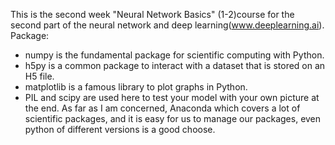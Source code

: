 This is the second week "Neural Network Basics" (1-2)course for the second part of the neural network and deep learning(www.deeplearning.ai).
Package:
- numpy is the fundamental package for scientific computing with Python. 
- h5py is a common package to interact with a dataset that is stored on an H5 file. 
- matplotlib is a famous library to plot graphs in Python. 
- PIL and scipy are used here to test your model with your own picture at the end.
As far as I am concerned, Anaconda which covers a lot of scientific packages, and it is easy for us to manage our packages, even python of different versions is a good choose.

